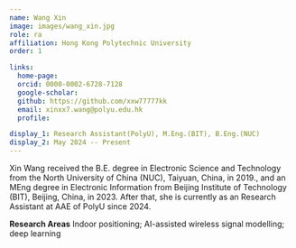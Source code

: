 ```yaml
---
name: Wang Xin
image: images/wang_xin.jpg
role: ra
affiliation: Hong Kong Polytechnic University
order: 1

links:
  home-page: 
  orcid: 0000-0002-6728-7128
  google-scholar: 
  github: https://github.com/xxw77777kk
  email: xinxx7.wang@polyu.edu.hk
  profile: 

display_1: Research Assistant(PolyU), M.Eng.(BIT), B.Eng.(NUC)
display_2: May 2024 -- Present
---
```


<!--  Add a short self introduction here -->
<!-- Like Research Areas -->

Xin Wang received the B.E. degree in Electronic Science and Technology from the North University of China (NUC), Taiyuan, China, in 2019., and an MEng degree in Electronic Information from Beijing Institute of Technology (BIT), Beijing, China, in 2023. After that, she is currently as an Research Assistant at AAE of PolyU since 2024. 

**Research Areas**
Indoor positioning; AI-assisted wireless signal modelling; deep learning

